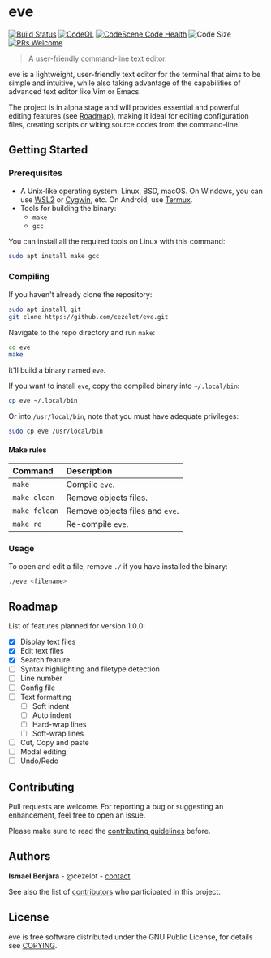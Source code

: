 eve
===

[![Build Status](https://github.com/cezelot/eve/actions/workflows/build.yml/badge.svg?event=push)](https://github.com/cezelot/eve/actions/workflows/build.yml)
[![CodeQL](https://github.com/cezelot/eve/actions/workflows/github-code-scanning/codeql/badge.svg)](https://github.com/cezelot/eve/actions/workflows/github-code-scanning/codeql)
[![CodeScene Code Health](https://codescene.io/projects/51883/status-badges/code-health)](https://drive.proton.me/urls/5SKHRBA710#yz0WZNGdkCAk)
![Code Size](https://img.shields.io/github/languages/code-size/cezelot/eve)
[![PRs Welcome](https://img.shields.io/badge/PRs-welcome-green.svg?style=flat-square)](https://makeapullrequest.com)

> A user-friendly command-line text editor.

eve is a lightweight, user-friendly text editor for the terminal that aims to be simple and intuitive,
while also taking advantage of the capabilities of advanced text editor like Vim or Emacs.

The project is in alpha stage and will provides essential and powerful editing features (see [Roadmap](#roadmap)),
making it ideal for editing configuration files, creating scripts or witing source codes
from the command-line.

## Getting Started

### Prerequisites

- A Unix-like operating system: Linux, BSD, macOS.
  On Windows, you can use [WSL2](https://learn.microsoft.com/windows/wsl/install) or [Cygwin](https://cygwin.com), etc.
  On Android, use [Termux](https://termux.dev).
- Tools for building the binary:
  - `make`
  - `gcc`

You can install all the required tools on Linux with this command:

```bash
sudo apt install make gcc
```

### Compiling

If you haven't already clone the repository:

```bash
sudo apt install git
git clone https://github.com/cezelot/eve.git
```

Navigate to the repo directory and run `make`:

```bash
cd eve
make
```

It'll build a binary named `eve`.

If you want to install `eve`, copy the compiled binary into `~/.local/bin`:

```bash
cp eve ~/.local/bin
```

Or into `/usr/local/bin`, note that you must have adequate privileges:

```bash
sudo cp eve /usr/local/bin
```

#### Make rules

Command       |  Description
:-------------|:-------------
`make`        | Compile `eve`.
`make clean`  | Remove objects files.
`make fclean` | Remove objects files and `eve`.
`make re`     | Re-compile `eve`.

### Usage

To open and edit a file, remove `./` if you have installed the binary:

```bash
./eve <filename>
```

## Roadmap

List of features planned for version 1.0.0:

 - [x] Display text files
 - [x] Edit text files
 - [x] Search feature
 - [ ] Syntax highlighting and filetype detection
 - [ ] Line number
 - [ ] Config file
 - [ ] Text formatting
   - [ ] Soft indent
   - [ ] Auto indent
   - [ ] Hard-wrap lines
   - [ ] Soft-wrap lines
 - [ ] Cut, Copy and paste
 - [ ] Modal editing
 - [ ] Undo/Redo

## Contributing

Pull requests are welcome. For reporting a bug or suggesting an enhancement,
feel free to open an issue.

Please make sure to read the [contributing guidelines](docs/CONTRIBUTING.md) before.

## Authors

**Ismael Benjara** - @cezelot - [contact](mailto:cezelot@proton.me)

See also the list of [contributors](https://github.com/cezelot/eve/graphs/contributors)
who participated in this project.

## License

eve is free software distributed under the GNU Public License, for details see [COPYING](COPYING).
